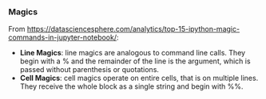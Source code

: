 ### Magics
From https://datasciencesphere.com/analytics/top-15-ipython-magic-commands-in-jupyter-notebook/:
- **Line Magics**: line magics are analogous to command line calls. They begin with a % and the remainder of the line is the argument, which is passed without parenthesis or quotations.
- **Cell Magics**: cell magics operate on entire cells, that is on multiple lines. They receive the whole block as a single string and begin with %%.
